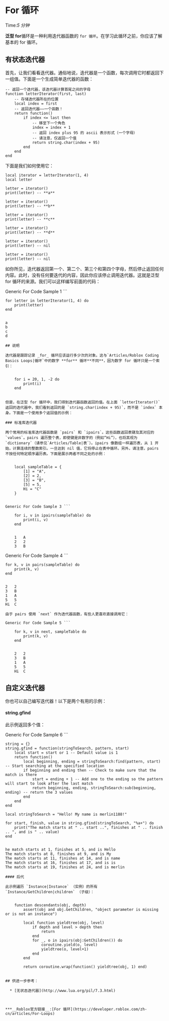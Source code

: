 # For 循环 
Time:<em>5  分钟</em>

**泛型 for**循环是一种利用迭代器函数的 `for 循环`。在学习此循环之前，你应该了解基本的 for 循环。

## 有状态迭代器

首先，让我们看看迭代器。通俗地说，迭代器是一个函数，每次调用它时都返回下一组值。下面是一个生成简单迭代器的函数：
    
    
    -- 返回一个迭代器，该迭代器计算首尾之间的字母
    function letterIterator(first, last)   
        -- 存储迭代器所在的位置
        local index = first 
        -- 返回迭代器——一个函数！
        return function()
            if index <= last then
                -- 移至下一个角色
                index = index + 1  
                -- 返回 index plus 95 的 ascii 表示形式（一个字母）
                -- 请注意，仅返回一个值
                return string.char(index + 95)
            end
        end
    end
    

下面是我们如何使用它：
    
    
    local iterator = letterIterator(1, 4)
    local letter
     
    letter = iterator()
    print(letter) -- **a**
     
    letter = iterator()
    print(letter) -- **b**
     
    letter = iterator()
    print(letter) -- **c**
     
    letter = iterator()
    print(letter) -- **d**
     
    letter = iterator()
    print(letter) -- nil
     
    letter = iterator()
    print(letter) -- nil
    

如你所见，迭代器返回第一个、第二个、第三个和第四个字母，然后停止返回任何内容。此时，没有任何要迭代的内容，因此你应该停止调用迭代器。这就是泛型 for 循环的来源。我们可以这样编写前面的代码：

Generic For Code Sample 1 ```    
    
    for letter in letterIterator(1, 4) do
    	print(letter)
    end
    
    
    a
    b
    c
    d

```
## 说明

迭代器是跟踪记录 _for_ 循环应该运行多少次的对象。这与`Articles/Roblox Coding Basics Loops|循环`中的数字 **for** 循环**不同**，因为数字 for 循环只是一个索引：
    
    
    for i = 20, 1, -2 do
    	print(i)
    end
    

但是，在泛型 for 循环中，我们得到迭代器函数返回的值。在上面 `letterIterator()` 返回的迭代器中，我们看到返回的是 `string.char(index + 95)`，而不是 `index` 本身。下面是一个使用多个返回值的示例：

### 标准库迭代器

两个常用的标准库迭代器函数是 `pairs` 和 `ipairs`。这些函数返回表键及其对应的 `values`。pairs 遍历整个表，即使键是非数字的（例如“Hi”），也将其视为 `dictionary`（请参见`Articles/Table|表`）。ipairs 像数组一样遍历表，从 1 开始，计算连续的整数索引。一旦达到 nil 值，它将停止在表中循环。另外，请注意，pairs 不按任何特定顺序遍历表。下面是展示两者不同之处的示例：
    
    
    local sampleTable = {
    	[1] = "A",
    	[2] = 2,
    	[3] = "B",
    	[5] = 5,
    	Hi = "C"
    }
    

Generic For Code Sample 3 ```    
    
    for i, v in ipairs(sampleTable) do
    	print(i, v)
    end
    
    
    1	A
    2	2
    3	B

```
Generic For Code Sample 4 ```    
    
    for k, v in pairs(sampleTable) do
    	print(k, v)
    end
    
    
    2	2
    3	B
    1	A
    5	5
    Hi	C

```
由于 pairs 使用 `next` 作为迭代器函数，有些人更喜欢直接调用它：

Generic For Code Sample 5 ```    
    
    for k, v in next, sampleTable do
    	print(k, v)
    end
    
    
    2	2
    3	B
    1	A
    5	5
    Hi	C

```
## 自定义迭代器

你也可以自己编写迭代器！以下是两个有用的示例：

#### string.gfind

此示例返回多个值：

Generic For Code Sample 6 ```    
    
    string = {}
    string.gfind = function(stringToSearch, pattern, start)
    	local start = start or 1 -- Default value is 1
    	return function()
    		local beginning, ending = stringToSearch:find(pattern, start) -- Start searching at the specified location
    		if beginning and ending then -- Check to make sure that the match is there
    			start = ending + 1 -- Add one to the ending so the pattern will start to look after the last match
    			return beginning, ending, stringToSearch:sub(beginning, ending) -- return the 3 values
    		end
    	end
    end
    
    local stringToSearch = "Hello! My name is merlin1188!"
    
    for start, finish, value in string.gfind(stringToSearch, "%a+") do
    	print("The match starts at " .. start ..", finishes at " .. finish .. ", and is " .. value)
    end
    
    
    he match starts at 1, finishes at 5, and is Hello
    The match starts at 8, finishes at 9, and is My
    The match starts at 11, finishes at 14, and is name
    The match starts at 16, finishes at 17, and is is
    The match starts at 19, finishes at 24, and is merlin

```
#### 后代

此示例遍历 `Instance|Instance` （实例）的所有`Instance/GetChildren|children` （子级）：
    
    
    function descendants(obj, depth)
    	assert(obj and obj.GetChildren, "object parameter is missing or is not an instance")
    
    	local function yieldtree(obj, level)
    		if depth and level > depth then
    			return
    		end
    		for _, o in ipairs(obj:GetChildren()) do
    			coroutine.yield(o, level)
    			yieldtree(o, level+1)
    		end
    	end
    
    	return coroutine.wrap(function() yieldtree(obj, 1) end)
    

## 供进一步参考：

  * [无状态迭代器](http://www.lua.org/pil/7.3.html)



***__Roblox官方链接__:[For 循环](https://developer.roblox.com/zh-cn/articles/For-Loops)